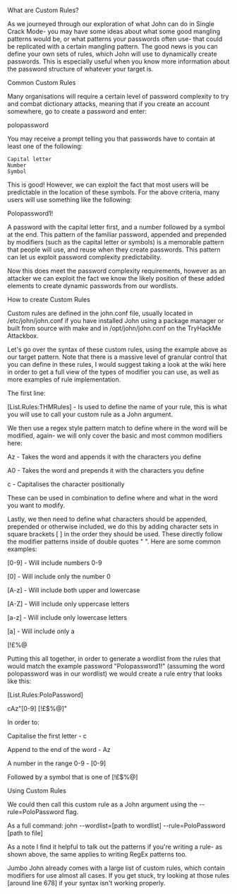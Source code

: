 What are Custom Rules?

As we journeyed through our exploration of what John can do in Single Crack Mode- you may have some ideas about what some good mangling patterns would be, or what patterns your passwords often use- that could be replicated with a certain mangling pattern. The good news is you can define your own sets of rules, which John will use to dynamically create passwords. This is especially useful when you know more information about the password structure of whatever your target is.


Common Custom Rules

Many organisations will require a certain level of password complexity to try and combat dictionary attacks, meaning that if you create an account somewhere, go to create a password and enter:

polopassword

You may receive a prompt telling you that passwords have to contain at least one of the following:

    Capital letter
    Number
    Symbol

This is good! However, we can exploit the fact that most users will be predictable in the location of these symbols. For the above criteria, many users will use something like the following:

Polopassword1!

A password with the capital letter first, and a number followed by a symbol at the end. This pattern of the familiar password, appended and prepended by modifiers (such as the capital letter or symbols) is a memorable pattern that people will use, and reuse when they create passwords. This pattern can let us exploit password complexity predictability.

Now this does meet the password complexity requirements, however as an attacker we can exploit the fact we know the likely position of these added elements to create dynamic passwords from our wordlists.


How to create Custom Rules

Custom rules are defined in the john.conf file, usually located in /etc/john/john.conf if you have installed John using a package manager or built from source with make and in /opt/john/john.conf on the TryHackMe Attackbox.

Let's go over the syntax of these custom rules, using the example above as our target pattern. Note that there is a massive level of granular control that you can define in these rules, I would suggest taking a look at the wiki here in order to get a full view of the types of modifier you can use, as well as more examples of rule implementation.


The first line:

[List.Rules:THMRules] - Is used to define the name of your rule, this is what you will use to call your custom rule as a John argument.

We then use a regex style pattern match to define where in the word will be modified, again- we will only cover the basic and most common modifiers here:

Az - Takes the word and appends it with the characters you define

A0 - Takes the word and prepends it with the characters you define

c - Capitalises the character positionally


These can be used in combination to define where and what in the word you want to modify.

Lastly, we then need to define what characters should be appended, prepended or otherwise included, we do this by adding character sets in square brackets [ ] in the order they should be used. These directly follow the modifier patterns inside of double quotes " ". Here are some common examples:


[0-9] - Will include numbers 0-9

[0] - Will include only the number 0

[A-z] - Will include both upper and lowercase

[A-Z] - Will include only uppercase letters

[a-z] - Will include only lowercase letters

[a] - Will include only a

[!£$%@] - Will include the symbols !£$%@


Putting this all together, in order to generate a wordlist from the rules that would match the example password "Polopassword1!" (assuming the word polopassword was in our wordlist) we would create a rule entry that looks like this:

[List.Rules:PoloPassword]

cAz"[0-9] [!£$%@]"


In order to:

Capitalise the first  letter - c

Append to the end of the word - Az

A number in the range 0-9 - [0-9]

Followed by a symbol that is one of [!£$%@]


Using Custom Rules

We could then call this custom rule as a John argument using the  --rule=PoloPassword flag.

As a full command: john --wordlist=[path to wordlist] --rule=PoloPassword [path to file]


As a note I find it helpful to talk out the patterns if you're writing a rule- as shown above, the same applies to writing RegEx patterns too.

Jumbo John already comes with a large list of custom rules, which contain modifiers for use almost all cases. If you get stuck, try looking at those rules [around line 678] if your syntax isn't working properly.


